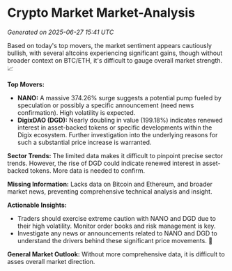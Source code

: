 # Crypto Market Market-Analysis
*Generated on 2025-06-27 15:41 UTC*

Based on today's top movers, the market sentiment appears cautiously bullish, with several altcoins experiencing significant gains, though without broader context on BTC/ETH, it's difficult to gauge overall market strength. 📈

**Top Movers:**
*   **NANO:** A massive 374.26% surge suggests a potential pump fueled by speculation or possibly a specific announcement (need news confirmation). High volatility is expected.
*   **DigixDAO (DGD):** Nearly doubling in value (199.18%) indicates renewed interest in asset-backed tokens or specific developments within the Digix ecosystem. Further investigation into the underlying reasons for such a substantial price increase is warranted.

**Sector Trends:** The limited data makes it difficult to pinpoint precise sector trends. However, the rise of DGD could indicate renewed interest in asset-backed tokens. More data is needed to confirm.

**Missing Information:** Lacks data on Bitcoin and Ethereum, and broader market news, preventing comprehensive technical analysis and insight.

**Actionable Insights:**

*   Traders should exercise extreme caution with NANO and DGD due to their high volatility. Monitor order books and risk management is key.
*   Investigate any news or announcements related to NANO and DGD to understand the drivers behind these significant price movements. 🔎

**General Market Outlook:** Without more comprehensive data, it is difficult to asses overall market direction.
